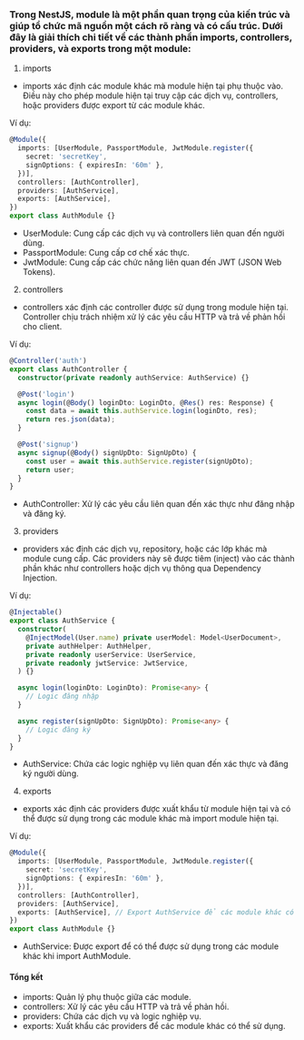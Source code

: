 ### Trong NestJS, module là một phần quan trọng của kiến trúc và giúp tổ chức mã nguồn một cách rõ ràng và có cấu trúc. Dưới đây là giải thích chi tiết về các thành phần imports, controllers, providers, và exports trong một module:

1. imports
- imports xác định các module khác mà module hiện tại phụ thuộc vào. Điều này cho phép module hiện tại truy cập các dịch vụ, controllers, hoặc providers được export từ các module khác.

Ví dụ:

```typescript
@Module({
  imports: [UserModule, PassportModule, JwtModule.register({
    secret: 'secretKey',
    signOptions: { expiresIn: '60m' },
  })],
  controllers: [AuthController],
  providers: [AuthService],
  exports: [AuthService],
})
export class AuthModule {}
```
- UserModule: Cung cấp các dịch vụ và controllers liên quan đến người dùng.
- PassportModule: Cung cấp cơ chế xác thực.
- JwtModule: Cung cấp các chức năng liên quan đến JWT (JSON Web Tokens).


2. controllers
- controllers xác định các controller được sử dụng trong module hiện tại. Controller chịu trách nhiệm xử lý các yêu cầu HTTP và trả về phản hồi cho client.

Ví dụ:
```typescript
@Controller('auth')
export class AuthController {
  constructor(private readonly authService: AuthService) {}

  @Post('login')
  async login(@Body() loginDto: LoginDto, @Res() res: Response) {
    const data = await this.authService.login(loginDto, res);
    return res.json(data);
  }

  @Post('signup')
  async signup(@Body() signUpDto: SignUpDto) {
    const user = await this.authService.register(signUpDto);
    return user;
  }
}
```
- AuthController: Xử lý các yêu cầu liên quan đến xác thực như đăng nhập và đăng ký. 


3. providers
- providers xác định các dịch vụ, repository, hoặc các lớp khác mà module cung cấp. Các providers này sẽ được tiêm (inject) vào các thành phần khác như controllers hoặc dịch vụ thông qua Dependency Injection.

Ví dụ:
```typescript
@Injectable()
export class AuthService {
  constructor(
    @InjectModel(User.name) private userModel: Model<UserDocument>,
    private authHelper: AuthHelper,
    private readonly userService: UserService,
    private readonly jwtService: JwtService,
  ) {}

  async login(loginDto: LoginDto): Promise<any> {
    // Logic đăng nhập
  }

  async register(signUpDto: SignUpDto): Promise<any> {
    // Logic đăng ký
  }
}
```
- AuthService: Chứa các logic nghiệp vụ liên quan đến xác thực và đăng ký người dùng.

4. exports
- exports xác định các providers được xuất khẩu từ module hiện tại và có thể được sử dụng trong các module khác mà import module hiện tại.

Ví dụ:
```typescript
@Module({
  imports: [UserModule, PassportModule, JwtModule.register({
    secret: 'secretKey',
    signOptions: { expiresIn: '60m' },
  })],
  controllers: [AuthController],
  providers: [AuthService],
  exports: [AuthService], // Export AuthService để các module khác có thể sử dụng
})
export class AuthModule {}
```
- AuthService: Được export để có thể được sử dụng trong các module khác khi import AuthModule.

#### Tổng kết
- imports: Quản lý phụ thuộc giữa các module.
- controllers: Xử lý các yêu cầu HTTP và trả về phản hồi.
- providers: Chứa các dịch vụ và logic nghiệp vụ.
- exports: Xuất khẩu các providers để các module khác có thể sử dụng.